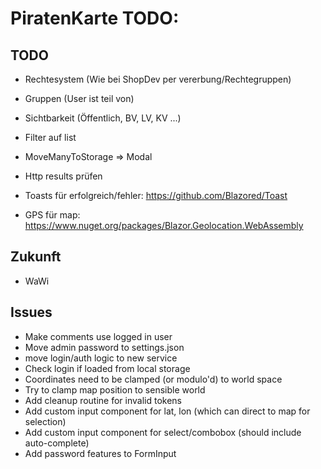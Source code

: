 # PiratenKarte TODO:
## TODO
- Rechtesystem (Wie bei ShopDev per vererbung/Rechtegruppen)
- Gruppen (User ist teil von)
- Sichtbarkeit (Öffentlich, BV, LV, KV ...)

- Filter auf list
- MoveManyToStorage => Modal
- Http results prüfen
- Toasts für erfolgreich/fehler: https://github.com/Blazored/Toast
- GPS für map: https://www.nuget.org/packages/Blazor.Geolocation.WebAssembly

## Zukunft
- WaWi

## Issues
- Make comments use logged in user
- Move admin password to settings.json
- move login/auth logic to new service
- Check login if loaded from local storage
- Coordinates need to be clamped (or modulo'd) to world space
- Try to clamp map position to sensible world
- Add cleanup routine for invalid tokens
- Add custom input component for lat, lon (which can direct to map for selection)
- Add custom input component for select/combobox (should include auto-complete)
- Add password features to FormInput
